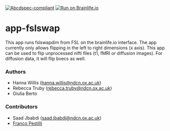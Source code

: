 [![Abcdspec-compliant](https://img.shields.io/badge/ABCD_Spec-v1.1-green.svg)](https://github.com/brain-life/abcd-spec)
[![Run on Brainlife.io](https://img.shields.io/badge/Brainlife-bl.app.444-blue.svg)](https://doi.org/10.25663/bl.app.444)

# app-fslswap
This app runs fslswapdim from FSL on the brainlife.io interface. The app currently only allows flipping in the left to right dimensions (x axis). This app can be used to flip unprocessed nifti files (t1, fMRI or diffusion images). For diffusion data, it will flip bvecs as well. 

### Authors
- Hanna Willis (hanna.willis@ndcn.ox.ac.uk)
- Rebecca Truby (rebecca.truby@ndcn.ox.ac.uk)
- Giulia Berto

### Contributors
- Saad Jbabdi (saad.jbabdi@ndcn.ox.ac.uk)
- [Franco Pestilli](pestilli@utexas.edu)
